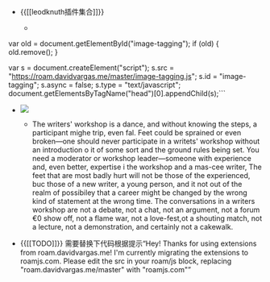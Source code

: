 - {{[[leodknuth插件集合]]}}
    - ```javascript
var old = document.getElementById("image-tagging");
if (old) {
  old.remove();
}

var s = document.createElement("script");
s.src = "https://roam.davidvargas.me/master/image-tagging.js";
s.id = "image-tagging";
s.async = false;
s.type = "text/javascript";
document.getElementsByTagName("head")[0].appendChild(s);```
- ![](https://firebasestorage.googleapis.com/v0/b/firescript-577a2.appspot.com/o/imgs%2Fapp%2FRoamCN%2F720FAaFepL.png?alt=media&token=5a66c9c2-9c8f-4f49-a2dd-b821b110531d)
    - The writers' workshop is a dance, and without knowing the steps, a participant mighe trip, even fal. Feet could be sprained or even broken—one should never participate in a writets' workshop without an introduction o it of some sort and the ground rules being set. You need a moderator or workshop leader—someone with experience and, even better, expertise i the workshop and a mas-cee writer, The feet that are most badly hurt will not be those of the experienced,
buc those of a new writer, a young person, and it not out of the realm of possibiley that a career might be changed by the wrong kind of statement at the wrong time. The conversations in a writers workshop are not a debate, not a chat, not an argument, not a forum €0 show off, not a flame war, not a love-fest,ot a shouting match, not a lecture, not a demonstration, and certainly not a cakewalk.

- {{[[TODO]]}} 需要替换下代码根据提示“Hey! Thanks for using extensions from roam.davidvargas.me! I'm currently migrating the extensions to roamjs.com. Please edit the src in your roam/js block, replacing "roam.davidvargas.me/master" with "roamjs.com"”
